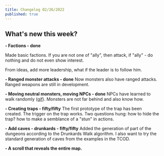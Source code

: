 ```yaml
---
title: Changelog 02/26/2022
published: true
---
```

## What's new this week? ##

**- Factions - done**

Made basic factions. If you are not one of "ally", then attack, if "ally" - do nothing and do not even show interest.

From ideas, add more leadership, what if the leader is to follow him.

**- Ranged monster attacks - done**
Now monsters also have ranged attacks. Ranged weapons are still in development.

**- Moving neutral monsters, moving NPCs - done**
NPCs have learned to walk randomly ([gif](https://img.itch.zone/aW1nLzgyNjE0NjEuZ2lm/original/BZX9r4.gif)). Monsters are not far behind and also know how.

**- Creating traps - fifty/fifty**
The first prototype of the trap has been created. The trigger on the trap works. Two questions hung: how to hide the trap? how to make a semblance of a "stun" in actions.

**- Add caves - drunkards - fifty/fifty**
Added the generation of part of the dungeons according to the Drunkards Walk algorithm. I also want to try the standard generation of caves from the examples in the TCOD.

**- A scroll that reveals the entire map.**
